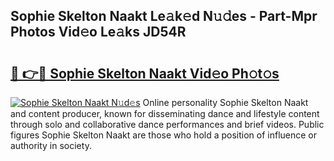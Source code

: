 ## Sophie Skelton Naakt Le𝚊k𝚎d N𝚞𝚍es - Part-Mpr Photos Vid𝚎o Le𝚊ks JD54R

# <h2><a href="http://fb03ljy.evod.top/?m=Sophie+Skelton+Naakt">🔗 👉🔴 Sophie Skelton Naakt Vid𝚎o Ph𝚘t𝚘s</a></h2>

[![Sophie Skelton Naakt N𝚞d𝚎s](https://i.imgur.com/8V9OHl7.gif)](http://fb03ljy.evod.top/?m=Sophie+Skelton+Naakt)
Online personality Sophie Skelton Naakt and content producer, known for disseminating dance and lifestyle content through solo and collaborative dance performances and brief videos. Public figures Sophie Skelton Naakt are those who hold a position of influence or authority in society. 
